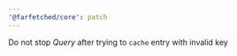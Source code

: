 ```yaml
---
'@farfetched/core': patch
---
```


Do not stop _Query_ after trying to `cache` entry with invalid key
